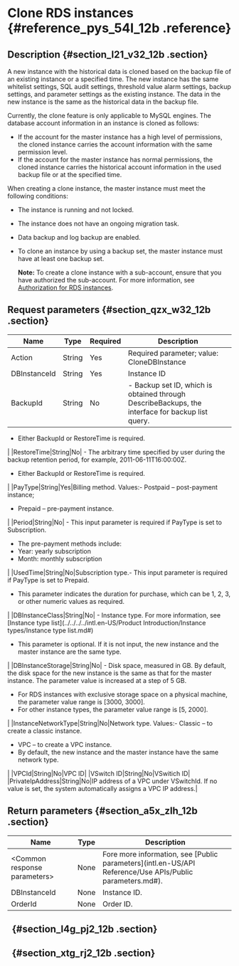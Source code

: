 # Clone RDS instances {#reference_pys_54l_12b .reference}

## Description {#section_l21_v32_12b .section}

A new instance with the historical data is cloned based on the backup file of an existing instance or a specified time. The new instance has the same whitelist settings, SQL audit settings, threshold value alarm settings, backup settings, and parameter settings as the existing instance. The data in the new instance is the same as the historical data in the backup file.

Currently, the clone feature is only applicable to MySQL engines. The database account information in an instance is cloned as follows:

-   If the account for the master instance has a high level of permissions, the cloned instance carries the account information with the same permission level.
-   If the account for the master instance has normal permissions, the cloned instance carries the historical account information in the used backup file or at the specified time.

When creating a clone instance, the master instance must meet the following conditions:

-   The instance is running and not locked.
-   The instance does not have an ongoing migration task.
-   Data backup and log backup are enabled.
-   To clone an instance by using a backup set, the master instance must have at least one backup set.

    **Note:** To create a clone instance with a sub-account, ensure that you have authorized the sub-account. For more information, see [Authorization for RDS instances](https://www.alibabacloud.com/help/doc-detail/58932.htm?spm=a2c63.p38356.a3.1.10a75f7dcY4IPE).


## Request parameters {#section_qzx_w32_12b .section}

|Name|Type|Required|Description|
|----|----|--------|-----------|
|Action|String|Yes|Required parameter; value: CloneDBInstance|
|DBInstanceId|String|Yes|Instance ID|
|BackupId|String|No| -   Backup set ID, which is obtained through DescribeBackups, the interface for backup list query.
-   Either BackupId or RestoreTime is required.

 |
|RestoreTime|String|No| -   The arbitrary time specified by user during the backup retention period, for example, 2011-06-11T16:00:00Z.
-   Either BackupId or RestoreTime is required.

 |
|PayType|String|Yes|Billing method. Values:-   Postpaid – post-payment instance;
-   Prepaid – pre-payment instance.

|
|Period|String|No| -   This input parameter is required if PayType is set to Subscription.
-   The pre-payment methods include:
-   Year: yearly subscription
-   Month: monthly subscription

 |
|UsedTime|String|No|Subscription type.-   This input parameter is required if PayType is set to Prepaid.
-   This parameter indicates the duration for purchase, which can be 1, 2, 3, or other numeric values as required.

|
|DBInstanceClass|String|No| -   Instance type. For more information, see [Instance type list](../../../../intl.en-US/Product Introduction/Instance types/Instance type list.md#)
-   This parameter is optional. If it is not input, the new instance and the master instance are the same type.

 |
|DBInstanceStorage|String|No| -   Disk space, measured in GB. By default, the disk space for the new instance is the same as that for the master instance. The parameter value is increased at a step of 5 GB.
-   For RDS instances with exclusive storage space on a physical machine, the parameter value range is \[3000, 3000\].
-   For other instance types, the parameter value range is \[5, 2000\].

 |
|InstanceNetworkType|String|No|Network type. Values:-   Classic – to create a classic instance.
-   VPC – to create a VPC instance.
-   By default, the new instance and the master instance have the same network type.

|
|VPCId|String|No|VPC ID|
|VSwitch ID|String|No|VSwitich ID|
|PrivateIpAddress|String|No|IP address of a VPC under VSwitchId. If no value is set, the system automatically assigns a VPC IP address.|

## Return parameters {#section_a5x_zlh_12b .section}

|Name|Type|Description|
|----|----|-----------|
|<Common response parameters\>|None|Fore more information, see [Public parameters](intl.en-US/API Reference/Use APIs/Public parameters.md#).|
|DBInstanceId|None|Instance ID.|
|OrderId|None|Order ID.|

##   {#section_l4g_pj2_12b .section}

##   {#section_xtg_rj2_12b .section}

